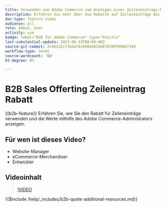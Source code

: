 ```yaml
---
title: Verwenden von Adobe Commerce zum Anzeigen eines Zeileneintrags-Rabatts für ein Angebot
description: Erfahren Sie mehr über die Rabatte auf Zeileneinträge bei einem B2B-Angebot in Adobe Commerce
doc-type: feature video
audience: all
role: Admin, User
activity: use
badge: label="B2B für Adobe Commerce" type="Positiv"
last-substantial-update: 2023-06-13T00:00:00Z
source-git-commit: 2c46232cf16da74c698a5824d678389f89667399
workflow-type: tm+mt
source-wordcount: '68'
ht-degree: 0%

---
```


# B2B Sales Offerting Zeileneintrag Rabatt

{{b2b-feature}}
Erfahren Sie, wie Sie den Rabatt für Zeileneinträge verwenden und die Werte mithilfe des Adobe Commerce-Administrators anzeigen.

## Für wen ist dieses Video?

- Website-Manager
- eCommerce-Merchandiser
- Entwickler

## Videoinhalt

>[!VIDEO](https://video.tv.adobe.com/v/3420415?learn=on)

{{$include /help/_includes/b2b-quote-additional-resources.md}}
